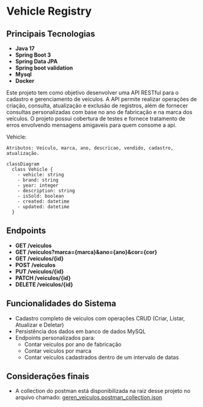 ﻿# Vehicle Registry
## Principais Tecnologias
- **Java 17**
- **Spring Boot 3**
- **Spring Data JPA**
- **Spring boot validation**
- **Mysql**
-  **Docker**

Este projeto tem como objetivo desenvolver uma API RESTful para o cadastro e gerenciamento de veículos. A API permite realizar operações de criação, consulta, atualização e exclusão de registros, além de fornecer consultas personalizadas com base no ano de fabricação e na marca dos veículos. O projeto possui cobertura de testes e fornece tratamento de erros envolvendo mensagens amigaveis para quem consome a api.

Vehicle:

    Atributos: Veiculo, marca, ano, descricao, vendido, cadastro, atualização.

```mermaid
classDiagram
  class Vehicle {
    - vehicle: string
    - brand: string
    - year: integer
    - description: string
    - isSold: boolean
    - created: datetime
    - updated: datetime
  }
```

## Endpoints
 - **GET /veiculos**
- **GET /veiculos?marca={marca}&ano={ano}&cor={cor}**
- **GET /veiculos/{id}**
- **POST /veiculos**
- **PUT /veiculos/{id}**
- **PATCH /veiculos/{id}**
- **DELETE /veiculos/{id}**

## Funcionalidades do Sistema
- Cadastro completo de veículos com operações CRUD (Criar, Listar, Atualizar e Deletar)
- Persistência dos dados em banco de dados MySQL
- Endpoints personalizados para:
  - Contar veículos por ano de fabricação
  - Contar veículos por marca
  - Contar veículos cadastrados dentro de um intervalo de datas

## Considerações finais
- A collection do postman está disponibilizada na raiz desse projeto no arquivo chamado: [geren_veiculos.postman_collection.json](geren_veiculos.postman_collection.json)
